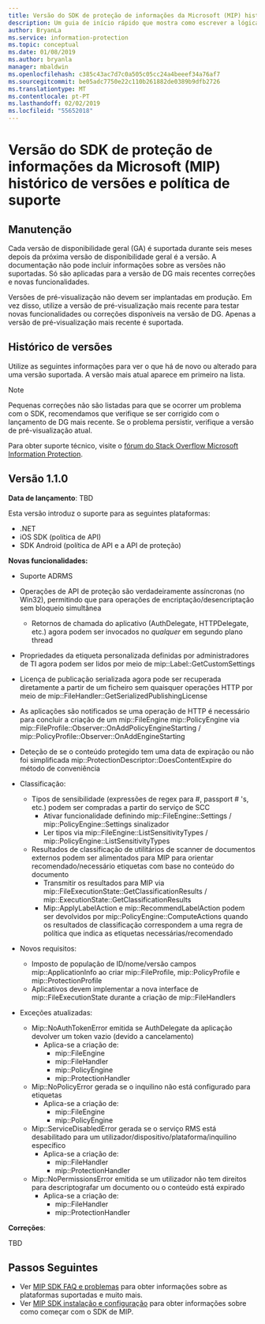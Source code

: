 ```yaml
---
title: Versão do SDK de proteção de informações da Microsoft (MIP) histórico de versões e política de suporte
description: Um guia de início rápido que mostra como escrever a lógica de inicialização para um cliente de proteção de informações da Microsoft (MIP) SDK de aplicações.
author: BryanLa
ms.service: information-protection
ms.topic: conceptual
ms.date: 01/08/2019
ms.author: bryanla
manager: mbaldwin
ms.openlocfilehash: c385c43ac7d7c0a505c05cc24a4beeef34a76af7
ms.sourcegitcommit: be05adc7750e22c110b261882de0389b9dfb2726
ms.translationtype: MT
ms.contentlocale: pt-PT
ms.lasthandoff: 02/02/2019
ms.locfileid: "55652018"
---
```

# <a name="microsoft-information-protection-mip-sdk-version-release-history-and-support-policy"></a>Versão do SDK de proteção de informações da Microsoft (MIP) histórico de versões e política de suporte

## <a name="servicing"></a>Manutenção 

Cada versão de disponibilidade geral (GA) é suportada durante seis meses depois da próxima versão de disponibilidade geral é a versão. A documentação não pode incluir informações sobre as versões não suportadas. Só são aplicadas para a versão de DG mais recentes correções e novas funcionalidades.

Versões de pré-visualização não devem ser implantadas em produção. Em vez disso, utilize a versão de pré-visualização mais recente para testar novas funcionalidades ou correções disponíveis na versão de DG. Apenas a versão de pré-visualização mais recente é suportada.

## <a name="release-history"></a>Histórico de versões

Utilize as seguintes informações para ver o que há de novo ou alterado para uma versão suportada. A versão mais atual aparece em primeiro na lista. 

> [!NOTE]
> Pequenas correções não são listadas para que se ocorrer um problema com o SDK, recomendamos que verifique se ser corrigido com o lançamento de DG mais recente. Se o problema persistir, verifique a versão de pré-visualização atual.
>  
> Para obter suporte técnico, visite o [fórum do Stack Overflow Microsoft Information Protection](https://stackoverflow.com/questions/tagged/microsoft-information-protection). 

## <a name="version-110"></a>Versão 1.1.0

**Data de lançamento**: TBD

Esta versão introduz o suporte para as seguintes plataformas:

  - .NET
  - iOS SDK (política de API)
  - SDK Android (política de API e a API de proteção)

**Novas funcionalidades:**

- Suporte ADRMS
- Operações de API de proteção são verdadeiramente assíncronas (no Win32), permitindo que para operações de encriptação/desencriptação sem bloqueio simultânea
  - Retornos de chamada do aplicativo (AuthDelegate, HTTPDelegate, etc.) agora podem ser invocados no *qualquer* em segundo plano thread
- Propriedades da etiqueta personalizada definidas por administradores de TI agora podem ser lidos por meio de mip::Label::GetCustomSettings
- Licença de publicação serializada agora pode ser recuperada diretamente a partir de um ficheiro sem quaisquer operações HTTP por meio de mip::FileHandler::GetSerializedPublishingLicense
- As aplicações são notificados se uma operação de HTTP é necessário para concluir a criação de um mip::FileEngine mip::PolicyEngine via mip::FileProfile::Observer::OnAddPolicyEngineStarting / mip::PolicyProfile::Observer::OnAddEngineStarting
- Deteção de se o conteúdo protegido tem uma data de expiração ou não foi simplificada mip::ProtectionDescriptor::DoesContentExpire do método de conveniência
- Classificação:
  - Tipos de sensibilidade (expressões de regex para #, passport # 's, etc.) podem ser compradas a partir do serviço de SCC
    - Ativar funcionalidade definindo mip::FileEngine::Settings / mip::PolicyEngine::Settings sinalizador
    - Ler tipos via mip::FileEngine::ListSensitivityTypes / mip::PolicyEngine::ListSensitivityTypes
  - Resultados de classificação de utilitários de scanner de documentos externos podem ser alimentados para MIP para orientar recomendado/necessário etiquetas com base no conteúdo do documento
    - Transmitir os resultados para MIP via mip::FileExecutionState::GetClassificationResults / mip::ExecutionState::GetClassificationResults
    - Mip::ApplyLabelAction e mip::RecommendLabelAction podem ser devolvidos por mip::PolicyEngine::ComputeActions quando os resultados de classificação correspondem a uma regra de política que indica as etiquetas necessárias/recomendado

- Novos requisitos:
  - Imposto de população de ID/nome/versão campos mip::ApplicationInfo ao criar mip::FileProfile, mip::PolicyProfile e mip::ProtectionProfile
  - Aplicativos devem implementar a nova interface de mip::FileExecutionState durante a criação de mip::FileHandlers
  
- Exceções atualizadas:
  - Mip::NoAuthTokenError emitida se AuthDelegate da aplicação devolver um token vazio (devido a cancelamento)
    - Aplica-se a criação de:
      - mip::FileEngine
      - mip::FileHandler
      - mip::PolicyEngine
      - mip::ProtectionHandler
  - Mip::NoPolicyError gerada se o inquilino não está configurado para etiquetas
    - Aplica-se a criação de:
      - mip::FileEngine
      - mip::PolicyEngine
  - Mip::ServiceDisabledError gerada se o serviço RMS está desabilitado para um utilizador/dispositivo/plataforma/inquilino específico
    - Aplica-se a criação de:
      - mip::FileHandler
      - mip::ProtectionHandler
  - Mip::NoPermissionsError emitida se um utilizador não tem direitos para descriptografar um documento ou o conteúdo está expirado
    - Aplica-se a criação de:
      - mip::FileHandler
      - mip::ProtectionHandler

**Correções**:

TBD

## <a name="next-steps"></a>Passos Seguintes

- Ver [MIP SDK FAQ e problemas](faqs-known-issues.md) para obter informações sobre as plataformas suportadas e muito mais.
- Ver [MIP SDK instalação e configuração](setup-configure-mip.md) para obter informações sobre como começar com o SDK de MIP.